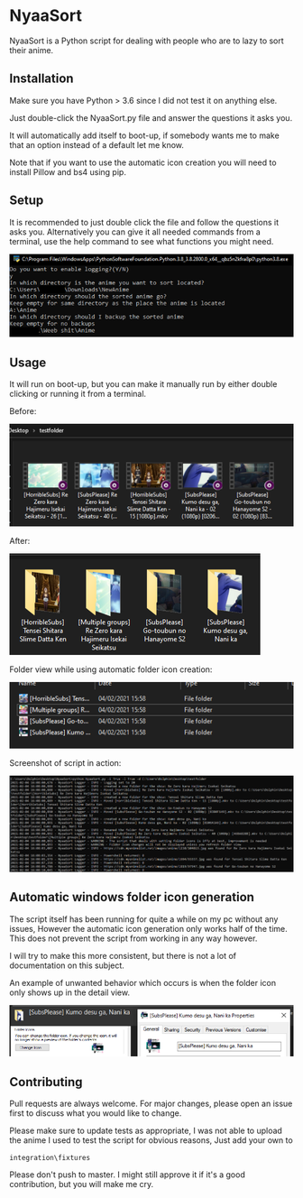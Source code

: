 # NyaaSort

NyaaSort is a Python script for dealing with people who are to lazy to sort their anime.

## Installation

Make sure you have Python > 3.6 since I did not test it on anything else.

Just double-click the NyaaSort.py file and answer the questions it asks you. 

It will automatically add itself to boot-up, if somebody wants me to make that an option instead of a default let me know. 

Note that if you want to use the automatic icon creation you will need to install Pillow and bs4 using pip.

## Setup
It is recommended to just double click the file and follow the questions it asks you. Alternatively you can give it all needed commands from a terminal, use the help command to see what functions you might need.

![setup](./readme/setup.png?raw=true "Before")

## Usage

It will run on boot-up, but you can make it manually run by either double clicking or running it from a terminal. 

Before:

![Before_image](./readme/pre-test.png?raw=true "Before")

After: 

![After image](./readme/default-behavior.png?raw=true "After")

Folder view while using automatic folder icon creation:

![After icon creation](./readme/correct.png?raw=true "After icon creation")

Screenshot of script in action:

![in action](./readme/usage.png?raw=true "Usage")
## Automatic windows folder icon generation
The script itself has been running for quite a while on my pc without any issues, However the automatic icon generation only works half of the time.
This does not prevent the script from working in any way however. 

I will try to make this more consistent, but there is not a lot of documentation on this subject.

An example of unwanted behavior which occurs is when the folder icon only shows up in the detail view.

![bug image](./readme/iffyusage.png?raw=true "Bug")

## Contributing
Pull requests are always welcome. For major changes, please open an issue first to discuss what you would like to change.

Please make sure to update tests as appropriate, I was not able to upload the anime I used to test the script for obvious reasons, Just add your own to 
```text
integration\fixtures
```

Please don't push to master. I might still approve it if it's a good contribution, but you will make me  cry. 
